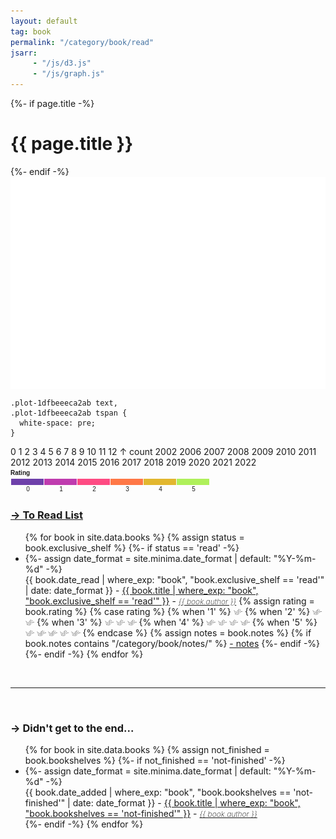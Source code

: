 ```yaml
---
layout: default
tag: book
permalink: "/category/book/read"
jsarr:
     - "/js/d3.js"
     - "/js/graph.js"
---
```


<div>
    {%- if page.title -%}
        <h1>{{ page.title }}</h1>
    {%- endif -%}
</div>

<!-- <div class="d3_graph">
   <svg width="745" height="230"><g class="bars"><rect class="bar" x="82.69230769230768" y="164.5" width="47.69230769230769" height="25.5" style="fill: rgb(255, 150, 90);"></rect><rect class="bar" x="178.07692307692307" y="187.16666666666666" width="47.69230769230769" height="2.833333333333343" style="fill: rgb(255, 150, 90);"></rect><rect class="bar" x="273.46153846153845" y="184.33333333333331" width="47.69230769230769" height="5.666666666666686" style="fill: rgb(255, 150, 90);"></rect><rect class="bar" x="368.84615384615387" y="71" width="47.69230769230769" height="119" style="fill: rgb(255, 150, 90);"></rect><rect class="bar" x="464.2307692307692" y="20" width="47.69230769230769" height="170" style="fill: rgb(255, 150, 90);"></rect><rect class="bar" x="559.6153846153845" y="48.33333333333333" width="47.69230769230769" height="141.66666666666669" style="fill: rgb(255, 150, 90);"></rect></g><g class="x-axis" transform="translate(0,190)" fill="none" font-size="10" font-family="sans-serif" text-anchor="middle" style="font-weight: 400;"><path class="domain" stroke="currentColor" d="M35.5,0.5H655.5"></path><g class="tick" opacity="1" transform="translate(106.53846153846152,0)"><line stroke="currentColor" y2="6"></line><text fill="currentColor" y="9" dy="0.71em">0</text></g><g class="tick" opacity="1" transform="translate(201.9230769230769,0)"><line stroke="currentColor" y2="6"></line><text fill="currentColor" y="9" dy="0.71em">1</text></g><g class="tick" opacity="1" transform="translate(297.3076923076923,0)"><line stroke="currentColor" y2="6"></line><text fill="currentColor" y="9" dy="0.71em">2</text></g><g class="tick" opacity="1" transform="translate(392.69230769230774,0)"><line stroke="currentColor" y2="6"></line><text fill="currentColor" y="9" dy="0.71em">3</text></g><g class="tick" opacity="1" transform="translate(488.0769230769231,0)"><line stroke="currentColor" y2="6"></line><text fill="currentColor" y="9" dy="0.71em">4</text></g><g class="tick" opacity="1" transform="translate(583.4615384615383,0)"><line stroke="currentColor" y2="6"></line><text fill="currentColor" y="9" dy="0.71em">5</text></g></g><g class="text" text-anchor="middle" font-family="sans-serif" font-size="12"><text class="bar" x="102.69230769230768" y="154.5" dy="0.35em" style="font-family: sans-serif; font-weight: 600;">9</text><text class="bar" x="198.07692307692307" y="177.16666666666666" dy="0.35em" style="font-family: sans-serif; font-weight: 600;">1</text><text class="bar" x="293.46153846153845" y="174.33333333333331" dy="0.35em" style="font-family: sans-serif; font-weight: 600;">2</text><text class="bar" x="388.84615384615387" y="61" dy="0.35em" style="font-family: sans-serif; font-weight: 600;">42</text><text class="bar" x="484.2307692307692" y="10" dy="0.35em" style="font-family: sans-serif; font-weight: 600;">60</text><text class="bar" x="579.6153846153845" y="38.33333333333333" dy="0.35em" style="font-family: sans-serif; font-weight: 600;">50</text></g></svg>
</div> -->


<!-- <div>
<picture>
    <source srcset="book_stat.jpg"
            media="(min-width: 800px)">
    <img src="book_stat.jpg"/>
</picture>
</div> -->


<div>
<svg class="plot-1dfbeeeca2ab" fill="currentColor" font-family="system-ui, sans-serif" font-size="10" text-anchor="middle" width="640" height="430" viewBox="0 0 640 430" xmlns="http://www.w3.org/2000/svg" xmlns:xlink="http://www.w3.org/1999/xlink">
  <style>
    .plot-1dfbeeeca2ab {
      display: block;
      background: white;
      height: auto;
      height: intrinsic;
      max-width: 100%;
    }

    .plot-1dfbeeeca2ab text,
    .plot-1dfbeeeca2ab tspan {
      white-space: pre;
    }
  </style>
  <g transform="translate(40,0)" fill="none" text-anchor="end" font-variant="tabular-nums">
    <g class="tick" opacity="1" transform="translate(0,400)">
      <line stroke="currentColor" x2="-6" />
      <text fill="currentColor" x="-9" dy="0.32em">0</text>
    </g>
    <g class="tick" opacity="1" transform="translate(0,368.3333333333333)">
      <line stroke="currentColor" x2="-6" />
      <text fill="currentColor" x="-9" dy="0.32em">1</text>
    </g>
    <g class="tick" opacity="1" transform="translate(0,336.6666666666667)">
      <line stroke="currentColor" x2="-6" />
      <text fill="currentColor" x="-9" dy="0.32em">2</text>
    </g>
    <g class="tick" opacity="1" transform="translate(0,305)">
      <line stroke="currentColor" x2="-6" />
      <text fill="currentColor" x="-9" dy="0.32em">3</text>
    </g>
    <g class="tick" opacity="1" transform="translate(0,273.33333333333337)">
      <line stroke="currentColor" x2="-6" />
      <text fill="currentColor" x="-9" dy="0.32em">4</text>
    </g>
    <g class="tick" opacity="1" transform="translate(0,241.66666666666666)">
      <line stroke="currentColor" x2="-6" />
      <text fill="currentColor" x="-9" dy="0.32em">5</text>
    </g>
    <g class="tick" opacity="1" transform="translate(0,210)">
      <line stroke="currentColor" x2="-6" />
      <text fill="currentColor" x="-9" dy="0.32em">6</text>
    </g>
    <g class="tick" opacity="1" transform="translate(0,178.33333333333331)">
      <line stroke="currentColor" x2="-6" />
      <text fill="currentColor" x="-9" dy="0.32em">7</text>
    </g>
    <g class="tick" opacity="1" transform="translate(0,146.66666666666669)">
      <line stroke="currentColor" x2="-6" />
      <text fill="currentColor" x="-9" dy="0.32em">8</text>
    </g>
    <g class="tick" opacity="1" transform="translate(0,115)">
      <line stroke="currentColor" x2="-6" />
      <text fill="currentColor" x="-9" dy="0.32em">9</text>
    </g>
    <g class="tick" opacity="1" transform="translate(0,83.33333333333333)">
      <line stroke="currentColor" x2="-6" />
      <text fill="currentColor" x="-9" dy="0.32em">10</text>
    </g>
    <g class="tick" opacity="1" transform="translate(0,51.666666666666686)">
      <line stroke="currentColor" x2="-6" />
      <text fill="currentColor" x="-9" dy="0.32em">11</text>
    </g>
    <g class="tick" opacity="1" transform="translate(0,20)">
      <line stroke="currentColor" x2="-6" />
      <text fill="currentColor" x="-9" dy="0.32em">12</text>
    </g>
    <text fill="currentColor" transform="translate(-40,20)" dy="-1em" text-anchor="start">↑ count</text>
  </g>
  <g transform="translate(0,400)" fill="none" text-anchor="middle">
    <g class="tick" opacity="1" transform="translate(59,0)">
      <line stroke="currentColor" y2="6" />
      <text fill="currentColor" y="9" dy="0.71em">2002</text>
    </g>
    <g class="tick" opacity="1" transform="translate(91,0)">
      <line stroke="currentColor" y2="6" />
      <text fill="currentColor" y="9" dy="0.71em">2006</text>
    </g>
    <g class="tick" opacity="1" transform="translate(123,0)">
      <line stroke="currentColor" y2="6" />
      <text fill="currentColor" y="9" dy="0.71em">2007</text>
    </g>
    <g class="tick" opacity="1" transform="translate(155,0)">
      <line stroke="currentColor" y2="6" />
      <text fill="currentColor" y="9" dy="0.71em">2008</text>
    </g>
    <g class="tick" opacity="1" transform="translate(187,0)">
      <line stroke="currentColor" y2="6" />
      <text fill="currentColor" y="9" dy="0.71em">2009</text>
    </g>
    <g class="tick" opacity="1" transform="translate(219,0)">
      <line stroke="currentColor" y2="6" />
      <text fill="currentColor" y="9" dy="0.71em">2010</text>
    </g>
    <g class="tick" opacity="1" transform="translate(251,0)">
      <line stroke="currentColor" y2="6" />
      <text fill="currentColor" y="9" dy="0.71em">2011</text>
    </g>
    <g class="tick" opacity="1" transform="translate(283,0)">
      <line stroke="currentColor" y2="6" />
      <text fill="currentColor" y="9" dy="0.71em">2012</text>
    </g>
    <g class="tick" opacity="1" transform="translate(315,0)">
      <line stroke="currentColor" y2="6" />
      <text fill="currentColor" y="9" dy="0.71em">2013</text>
    </g>
    <g class="tick" opacity="1" transform="translate(347,0)">
      <line stroke="currentColor" y2="6" />
      <text fill="currentColor" y="9" dy="0.71em">2014</text>
    </g>
    <g class="tick" opacity="1" transform="translate(379,0)">
      <line stroke="currentColor" y2="6" />
      <text fill="currentColor" y="9" dy="0.71em">2015</text>
    </g>
    <g class="tick" opacity="1" transform="translate(411,0)">
      <line stroke="currentColor" y2="6" />
      <text fill="currentColor" y="9" dy="0.71em">2016</text>
    </g>
    <g class="tick" opacity="1" transform="translate(443,0)">
      <line stroke="currentColor" y2="6" />
      <text fill="currentColor" y="9" dy="0.71em">2017</text>
    </g>
    <g class="tick" opacity="1" transform="translate(475,0)">
      <line stroke="currentColor" y2="6" />
      <text fill="currentColor" y="9" dy="0.71em">2018</text>
    </g>
    <g class="tick" opacity="1" transform="translate(507,0)">
      <line stroke="currentColor" y2="6" />
      <text fill="currentColor" y="9" dy="0.71em">2019</text>
    </g>
    <g class="tick" opacity="1" transform="translate(539,0)">
      <line stroke="currentColor" y2="6" />
      <text fill="currentColor" y="9" dy="0.71em">2020</text>
    </g>
    <g class="tick" opacity="1" transform="translate(571,0)">
      <line stroke="currentColor" y2="6" />
      <text fill="currentColor" y="9" dy="0.71em">2021</text>
    </g>
    <g class="tick" opacity="1" transform="translate(603,0)">
      <line stroke="currentColor" y2="6" />
      <text fill="currentColor" y="9" dy="0.71em">2022</text>
    </g>
  </g>
  <g>
    <g transform="translate(44,0)">
      <g>
        <rect x="19" width="4" y="368.3333333333333" height="31.666666666666686" fill="rgb(226, 183, 47)" />
      </g>
      <g stroke="currentColor">
        <line x1="0" x2="29" y1="400" y2="400" />
      </g>
    </g>
    <g transform="translate(76,0)">
      <g>
        <rect x="23" width="4" y="368.3333333333333" height="31.666666666666686" fill="rgb(175, 240, 91)" />
        <rect x="19" width="4" y="368.3333333333333" height="31.666666666666686" fill="rgb(226, 183, 47)" />
        <rect x="23" width="4" y="336.6666666666667" height="31.66666666666663" fill="rgb(175, 240, 91)" />
        <rect x="19" width="4" y="336.6666666666667" height="31.66666666666663" fill="rgb(226, 183, 47)" />
      </g>
      <g stroke="currentColor">
        <line x1="0" x2="29" y1="400" y2="400" />
      </g>
    </g>
    <g transform="translate(108,0)">
      <g>
        <rect x="19" width="4" y="368.3333333333333" height="31.666666666666686" fill="rgb(226, 183, 47)" />
        <rect x="3" width="4" y="368.3333333333333" height="31.666666666666686" fill="rgb(110, 64, 170)" />
        <rect x="19" width="4" y="336.6666666666667" height="31.66666666666663" fill="rgb(226, 183, 47)" />
        <rect x="23" width="4" y="368.3333333333333" height="31.666666666666686" fill="rgb(175, 240, 91)" />
      </g>
      <g stroke="currentColor">
        <line x1="0" x2="29" y1="400" y2="400" />
      </g>
    </g>
    <g transform="translate(140,0)">
      <g>
        <rect x="3" width="4" y="368.3333333333333" height="31.666666666666686" fill="rgb(110, 64, 170)" />
        <rect x="19" width="4" y="368.3333333333333" height="31.666666666666686" fill="rgb(226, 183, 47)" />
        <rect x="15" width="4" y="368.3333333333333" height="31.666666666666686" fill="rgb(255, 120, 71)" />
        <rect x="15" width="4" y="336.6666666666667" height="31.66666666666663" fill="rgb(255, 120, 71)" />
        <rect x="19" width="4" y="336.6666666666667" height="31.66666666666663" fill="rgb(226, 183, 47)" />
        <rect x="23" width="4" y="368.3333333333333" height="31.666666666666686" fill="rgb(175, 240, 91)" />
        <rect x="15" width="4" y="305" height="31.666666666666686" fill="rgb(255, 120, 71)" />
        <rect x="15" width="4" y="273.33333333333337" height="31.66666666666663" fill="rgb(255, 120, 71)" />
        <rect x="15" width="4" y="241.66666666666666" height="31.666666666666714" fill="rgb(255, 120, 71)" />
      </g>
      <g stroke="currentColor">
        <line x1="0" x2="29" y1="400" y2="400" />
      </g>
    </g>
    <g transform="translate(172,0)">
      <g>
        <rect x="11" width="4" y="368.3333333333333" height="31.666666666666686" fill="rgb(254, 75, 131)" />
        <rect x="19" width="4" y="368.3333333333333" height="31.666666666666686" fill="rgb(226, 183, 47)" />
        <rect x="15" width="4" y="368.3333333333333" height="31.666666666666686" fill="rgb(255, 120, 71)" />
        <rect x="23" width="4" y="368.3333333333333" height="31.666666666666686" fill="rgb(175, 240, 91)" />
        <rect x="15" width="4" y="336.6666666666667" height="31.66666666666663" fill="rgb(255, 120, 71)" />
        <rect x="19" width="4" y="336.6666666666667" height="31.66666666666663" fill="rgb(226, 183, 47)" />
        <rect x="19" width="4" y="305" height="31.666666666666686" fill="rgb(226, 183, 47)" />
        <rect x="19" width="4" y="273.33333333333337" height="31.66666666666663" fill="rgb(226, 183, 47)" />
        <rect x="15" width="4" y="305" height="31.666666666666686" fill="rgb(255, 120, 71)" />
      </g>
      <g stroke="currentColor">
        <line x1="0" x2="29" y1="400" y2="400" />
      </g>
    </g>
    <g transform="translate(204,0)">
      <g>
        <rect x="15" width="4" y="368.3333333333333" height="31.666666666666686" fill="rgb(255, 120, 71)" />
        <rect x="15" width="4" y="336.6666666666667" height="31.66666666666663" fill="rgb(255, 120, 71)" />
        <rect x="19" width="4" y="368.3333333333333" height="31.666666666666686" fill="rgb(226, 183, 47)" />
        <rect x="19" width="4" y="336.6666666666667" height="31.66666666666663" fill="rgb(226, 183, 47)" />
        <rect x="15" width="4" y="305" height="31.666666666666686" fill="rgb(255, 120, 71)" />
        <rect x="19" width="4" y="305" height="31.666666666666686" fill="rgb(226, 183, 47)" />
      </g>
      <g stroke="currentColor">
        <line x1="0" x2="29" y1="400" y2="400" />
      </g>
    </g>
    <g transform="translate(236,0)">
      <g>
        <rect x="15" width="4" y="368.3333333333333" height="31.666666666666686" fill="rgb(255, 120, 71)" />
        <rect x="19" width="4" y="368.3333333333333" height="31.666666666666686" fill="rgb(226, 183, 47)" />
        <rect x="19" width="4" y="336.6666666666667" height="31.66666666666663" fill="rgb(226, 183, 47)" />
        <rect x="15" width="4" y="336.6666666666667" height="31.66666666666663" fill="rgb(255, 120, 71)" />
        <rect x="15" width="4" y="305" height="31.666666666666686" fill="rgb(255, 120, 71)" />
        <rect x="19" width="4" y="305" height="31.666666666666686" fill="rgb(226, 183, 47)" />
        <rect x="23" width="4" y="368.3333333333333" height="31.666666666666686" fill="rgb(175, 240, 91)" />
        <rect x="19" width="4" y="273.33333333333337" height="31.66666666666663" fill="rgb(226, 183, 47)" />
        <rect x="19" width="4" y="241.66666666666666" height="31.666666666666714" fill="rgb(226, 183, 47)" />
        <rect x="19" width="4" y="210" height="31.666666666666657" fill="rgb(226, 183, 47)" />
        <rect x="15" width="4" y="273.33333333333337" height="31.66666666666663" fill="rgb(255, 120, 71)" />
        <rect x="19" width="4" y="178.33333333333331" height="31.666666666666686" fill="rgb(226, 183, 47)" />
      </g>
      <g stroke="currentColor">
        <line x1="0" x2="29" y1="400" y2="400" />
      </g>
    </g>
    <g transform="translate(268,0)">
      <g>
        <rect x="15" width="4" y="368.3333333333333" height="31.666666666666686" fill="rgb(255, 120, 71)" />
        <rect x="23" width="4" y="368.3333333333333" height="31.666666666666686" fill="rgb(175, 240, 91)" />
        <rect x="19" width="4" y="368.3333333333333" height="31.666666666666686" fill="rgb(226, 183, 47)" />
        <rect x="19" width="4" y="336.6666666666667" height="31.66666666666663" fill="rgb(226, 183, 47)" />
        <rect x="15" width="4" y="336.6666666666667" height="31.66666666666663" fill="rgb(255, 120, 71)" />
        <rect x="19" width="4" y="305" height="31.666666666666686" fill="rgb(226, 183, 47)" />
      </g>
      <g stroke="currentColor">
        <line x1="0" x2="29" y1="400" y2="400" />
      </g>
    </g>
    <g transform="translate(300,0)">
      <g>
        <rect x="3" width="4" y="368.3333333333333" height="31.666666666666686" fill="rgb(110, 64, 170)" />
        <rect x="3" width="4" y="336.6666666666667" height="31.66666666666663" fill="rgb(110, 64, 170)" />
        <rect x="15" width="4" y="368.3333333333333" height="31.666666666666686" fill="rgb(255, 120, 71)" />
        <rect x="15" width="4" y="336.6666666666667" height="31.66666666666663" fill="rgb(255, 120, 71)" />
        <rect x="19" width="4" y="368.3333333333333" height="31.666666666666686" fill="rgb(226, 183, 47)" />
        <rect x="23" width="4" y="368.3333333333333" height="31.666666666666686" fill="rgb(175, 240, 91)" />
        <rect x="23" width="4" y="336.6666666666667" height="31.66666666666663" fill="rgb(175, 240, 91)" />
        <rect x="23" width="4" y="305" height="31.666666666666686" fill="rgb(175, 240, 91)" />
        <rect x="19" width="4" y="336.6666666666667" height="31.66666666666663" fill="rgb(226, 183, 47)" />
        <rect x="19" width="4" y="305" height="31.666666666666686" fill="rgb(226, 183, 47)" />
        <rect x="23" width="4" y="273.33333333333337" height="31.66666666666663" fill="rgb(175, 240, 91)" />
        <rect x="19" width="4" y="273.33333333333337" height="31.66666666666663" fill="rgb(226, 183, 47)" />
      </g>
      <g stroke="currentColor">
        <line x1="0" x2="29" y1="400" y2="400" />
      </g>
    </g>
    <g transform="translate(332,0)">
      <g>
        <rect x="23" width="4" y="368.3333333333333" height="31.666666666666686" fill="rgb(175, 240, 91)" />
        <rect x="23" width="4" y="336.6666666666667" height="31.66666666666663" fill="rgb(175, 240, 91)" />
        <rect x="23" width="4" y="305" height="31.666666666666686" fill="rgb(175, 240, 91)" />
        <rect x="19" width="4" y="368.3333333333333" height="31.666666666666686" fill="rgb(226, 183, 47)" />
        <rect x="3" width="4" y="368.3333333333333" height="31.666666666666686" fill="rgb(110, 64, 170)" />
        <rect x="15" width="4" y="368.3333333333333" height="31.666666666666686" fill="rgb(255, 120, 71)" />
        <rect x="23" width="4" y="273.33333333333337" height="31.66666666666663" fill="rgb(175, 240, 91)" />
        <rect x="7" width="4" y="368.3333333333333" height="31.666666666666686" fill="rgb(191, 60, 175)" />
        <rect x="19" width="4" y="336.6666666666667" height="31.66666666666663" fill="rgb(226, 183, 47)" />
        <rect x="19" width="4" y="305" height="31.666666666666686" fill="rgb(226, 183, 47)" />
        <rect x="23" width="4" y="241.66666666666666" height="31.666666666666714" fill="rgb(175, 240, 91)" />
        <rect x="19" width="4" y="273.33333333333337" height="31.66666666666663" fill="rgb(226, 183, 47)" />
        <rect x="3" width="4" y="336.6666666666667" height="31.66666666666663" fill="rgb(110, 64, 170)" />
        <rect x="3" width="4" y="305" height="31.666666666666686" fill="rgb(110, 64, 170)" />
      </g>
      <g stroke="currentColor">
        <line x1="0" x2="29" y1="400" y2="400" />
      </g>
    </g>
    <g transform="translate(364,0)">
      <g>
        <rect x="23" width="4" y="368.3333333333333" height="31.666666666666686" fill="rgb(175, 240, 91)" />
        <rect x="19" width="4" y="368.3333333333333" height="31.666666666666686" fill="rgb(226, 183, 47)" />
        <rect x="3" width="4" y="368.3333333333333" height="31.666666666666686" fill="rgb(110, 64, 170)" />
        <rect x="15" width="4" y="368.3333333333333" height="31.666666666666686" fill="rgb(255, 120, 71)" />
        <rect x="19" width="4" y="336.6666666666667" height="31.66666666666663" fill="rgb(226, 183, 47)" />
        <rect x="19" width="4" y="305" height="31.666666666666686" fill="rgb(226, 183, 47)" />
        <rect x="19" width="4" y="273.33333333333337" height="31.66666666666663" fill="rgb(226, 183, 47)" />
        <rect x="11" width="4" y="368.3333333333333" height="31.666666666666686" fill="rgb(254, 75, 131)" />
        <rect x="3" width="4" y="336.6666666666667" height="31.66666666666663" fill="rgb(110, 64, 170)" />
        <rect x="11" width="4" y="336.6666666666667" height="31.66666666666663" fill="rgb(254, 75, 131)" />
        <rect x="15" width="4" y="336.6666666666667" height="31.66666666666663" fill="rgb(255, 120, 71)" />
        <rect x="15" width="4" y="305" height="31.666666666666686" fill="rgb(255, 120, 71)" />
        <rect x="19" width="4" y="241.66666666666666" height="31.666666666666714" fill="rgb(226, 183, 47)" />
        <rect x="15" width="4" y="273.33333333333337" height="31.66666666666663" fill="rgb(255, 120, 71)" />
        <rect x="15" width="4" y="241.66666666666666" height="31.666666666666714" fill="rgb(255, 120, 71)" />
        <rect x="3" width="4" y="305" height="31.666666666666686" fill="rgb(110, 64, 170)" />
      </g>
      <g stroke="currentColor">
        <line x1="0" x2="29" y1="400" y2="400" />
      </g>
    </g>
    <g transform="translate(396,0)">
      <g>
        <rect x="23" width="4" y="368.3333333333333" height="31.666666666666686" fill="rgb(175, 240, 91)" />
        <rect x="23" width="4" y="336.6666666666667" height="31.66666666666663" fill="rgb(175, 240, 91)" />
        <rect x="15" width="4" y="368.3333333333333" height="31.666666666666686" fill="rgb(255, 120, 71)" />
        <rect x="19" width="4" y="368.3333333333333" height="31.666666666666686" fill="rgb(226, 183, 47)" />
        <rect x="23" width="4" y="305" height="31.666666666666686" fill="rgb(175, 240, 91)" />
        <rect x="19" width="4" y="336.6666666666667" height="31.66666666666663" fill="rgb(226, 183, 47)" />
        <rect x="23" width="4" y="273.33333333333337" height="31.66666666666663" fill="rgb(175, 240, 91)" />
        <rect x="19" width="4" y="305" height="31.666666666666686" fill="rgb(226, 183, 47)" />
        <rect x="15" width="4" y="336.6666666666667" height="31.66666666666663" fill="rgb(255, 120, 71)" />
        <rect x="19" width="4" y="273.33333333333337" height="31.66666666666663" fill="rgb(226, 183, 47)" />
        <rect x="15" width="4" y="305" height="31.666666666666686" fill="rgb(255, 120, 71)" />
        <rect x="23" width="4" y="241.66666666666666" height="31.666666666666714" fill="rgb(175, 240, 91)" />
        <rect x="23" width="4" y="210" height="31.666666666666657" fill="rgb(175, 240, 91)" />
        <rect x="19" width="4" y="241.66666666666666" height="31.666666666666714" fill="rgb(226, 183, 47)" />
        <rect x="19" width="4" y="210" height="31.666666666666657" fill="rgb(226, 183, 47)" />
        <rect x="19" width="4" y="178.33333333333331" height="31.666666666666686" fill="rgb(226, 183, 47)" />
        <rect x="15" width="4" y="273.33333333333337" height="31.66666666666663" fill="rgb(255, 120, 71)" />
        <rect x="19" width="4" y="146.66666666666669" height="31.66666666666663" fill="rgb(226, 183, 47)" />
        <rect x="23" width="4" y="178.33333333333331" height="31.666666666666686" fill="rgb(175, 240, 91)" />
      </g>
      <g stroke="currentColor">
        <line x1="0" x2="29" y1="400" y2="400" />
      </g>
    </g>
    <g transform="translate(428,0)">
      <g>
        <rect x="19" width="4" y="368.3333333333333" height="31.666666666666686" fill="rgb(226, 183, 47)" />
        <rect x="23" width="4" y="368.3333333333333" height="31.666666666666686" fill="rgb(175, 240, 91)" />
        <rect x="19" width="4" y="336.6666666666667" height="31.66666666666663" fill="rgb(226, 183, 47)" />
        <rect x="15" width="4" y="368.3333333333333" height="31.666666666666686" fill="rgb(255, 120, 71)" />
        <rect x="15" width="4" y="336.6666666666667" height="31.66666666666663" fill="rgb(255, 120, 71)" />
        <rect x="15" width="4" y="305" height="31.666666666666686" fill="rgb(255, 120, 71)" />
        <rect x="23" width="4" y="336.6666666666667" height="31.66666666666663" fill="rgb(175, 240, 91)" />
        <rect x="3" width="4" y="368.3333333333333" height="31.666666666666686" fill="rgb(110, 64, 170)" />
        <rect x="15" width="4" y="273.33333333333337" height="31.66666666666663" fill="rgb(255, 120, 71)" />
        <rect x="11" width="4" y="368.3333333333333" height="31.666666666666686" fill="rgb(254, 75, 131)" />
        <rect x="15" width="4" y="241.66666666666666" height="31.666666666666714" fill="rgb(255, 120, 71)" />
        <rect x="19" width="4" y="305" height="31.666666666666686" fill="rgb(226, 183, 47)" />
        <rect x="23" width="4" y="305" height="31.666666666666686" fill="rgb(175, 240, 91)" />
      </g>
      <g stroke="currentColor">
        <line x1="0" x2="29" y1="400" y2="400" />
      </g>
    </g>
    <g transform="translate(460,0)">
      <g>
        <rect x="23" width="4" y="368.3333333333333" height="31.666666666666686" fill="rgb(175, 240, 91)" />
        <rect x="19" width="4" y="368.3333333333333" height="31.666666666666686" fill="rgb(226, 183, 47)" />
        <rect x="23" width="4" y="336.6666666666667" height="31.66666666666663" fill="rgb(175, 240, 91)" />
        <rect x="19" width="4" y="336.6666666666667" height="31.66666666666663" fill="rgb(226, 183, 47)" />
        <rect x="19" width="4" y="305" height="31.666666666666686" fill="rgb(226, 183, 47)" />
        <rect x="19" width="4" y="273.33333333333337" height="31.66666666666663" fill="rgb(226, 183, 47)" />
        <rect x="23" width="4" y="305" height="31.666666666666686" fill="rgb(175, 240, 91)" />
        <rect x="19" width="4" y="241.66666666666666" height="31.666666666666714" fill="rgb(226, 183, 47)" />
        <rect x="15" width="4" y="368.3333333333333" height="31.666666666666686" fill="rgb(255, 120, 71)" />
        <rect x="15" width="4" y="336.6666666666667" height="31.66666666666663" fill="rgb(255, 120, 71)" />
        <rect x="23" width="4" y="273.33333333333337" height="31.66666666666663" fill="rgb(175, 240, 91)" />
        <rect x="23" width="4" y="241.66666666666666" height="31.666666666666714" fill="rgb(175, 240, 91)" />
        <rect x="15" width="4" y="305" height="31.666666666666686" fill="rgb(255, 120, 71)" />
        <rect x="19" width="4" y="210" height="31.666666666666657" fill="rgb(226, 183, 47)" />
        <rect x="19" width="4" y="178.33333333333331" height="31.666666666666686" fill="rgb(226, 183, 47)" />
        <rect x="23" width="4" y="210" height="31.666666666666657" fill="rgb(175, 240, 91)" />
        <rect x="23" width="4" y="178.33333333333331" height="31.666666666666686" fill="rgb(175, 240, 91)" />
        <rect x="15" width="4" y="273.33333333333337" height="31.66666666666663" fill="rgb(255, 120, 71)" />
        <rect x="19" width="4" y="146.66666666666669" height="31.66666666666663" fill="rgb(226, 183, 47)" />
        <rect x="23" width="4" y="146.66666666666669" height="31.66666666666663" fill="rgb(175, 240, 91)" />
        <rect x="23" width="4" y="115" height="31.666666666666686" fill="rgb(175, 240, 91)" />
        <rect x="23" width="4" y="83.33333333333333" height="31.66666666666667" fill="rgb(175, 240, 91)" />
        <rect x="23" width="4" y="51.666666666666686" height="31.666666666666643" fill="rgb(175, 240, 91)" />
        <rect x="23" width="4" y="20" height="31.666666666666686" fill="rgb(175, 240, 91)" />
        <rect x="19" width="4" y="115" height="31.666666666666686" fill="rgb(226, 183, 47)" />
        <rect x="15" width="4" y="241.66666666666666" height="31.666666666666714" fill="rgb(255, 120, 71)" />
      </g>
      <g stroke="currentColor">
        <line x1="0" x2="29" y1="400" y2="400" />
      </g>
    </g>
    <g transform="translate(492,0)">
      <g>
        <rect x="23" width="4" y="368.3333333333333" height="31.666666666666686" fill="rgb(175, 240, 91)" />
        <rect x="23" width="4" y="336.6666666666667" height="31.66666666666663" fill="rgb(175, 240, 91)" />
        <rect x="23" width="4" y="305" height="31.666666666666686" fill="rgb(175, 240, 91)" />
        <rect x="19" width="4" y="368.3333333333333" height="31.666666666666686" fill="rgb(226, 183, 47)" />
        <rect x="23" width="4" y="273.33333333333337" height="31.66666666666663" fill="rgb(175, 240, 91)" />
        <rect x="15" width="4" y="368.3333333333333" height="31.666666666666686" fill="rgb(255, 120, 71)" />
        <rect x="19" width="4" y="336.6666666666667" height="31.66666666666663" fill="rgb(226, 183, 47)" />
        <rect x="15" width="4" y="336.6666666666667" height="31.66666666666663" fill="rgb(255, 120, 71)" />
        <rect x="15" width="4" y="305" height="31.666666666666686" fill="rgb(255, 120, 71)" />
        <rect x="15" width="4" y="273.33333333333337" height="31.66666666666663" fill="rgb(255, 120, 71)" />
        <rect x="23" width="4" y="241.66666666666666" height="31.666666666666714" fill="rgb(175, 240, 91)" />
        <rect x="23" width="4" y="210" height="31.666666666666657" fill="rgb(175, 240, 91)" />
        <rect x="23" width="4" y="178.33333333333331" height="31.666666666666686" fill="rgb(175, 240, 91)" />
        <rect x="19" width="4" y="305" height="31.666666666666686" fill="rgb(226, 183, 47)" />
      </g>
      <g stroke="currentColor">
        <line x1="0" x2="29" y1="400" y2="400" />
      </g>
    </g>
    <g transform="translate(524,0)">
      <g>
        <rect x="23" width="4" y="368.3333333333333" height="31.666666666666686" fill="rgb(175, 240, 91)" />
        <rect x="15" width="4" y="368.3333333333333" height="31.666666666666686" fill="rgb(255, 120, 71)" />
        <rect x="19" width="4" y="368.3333333333333" height="31.666666666666686" fill="rgb(226, 183, 47)" />
        <rect x="23" width="4" y="336.6666666666667" height="31.66666666666663" fill="rgb(175, 240, 91)" />
        <rect x="19" width="4" y="336.6666666666667" height="31.66666666666663" fill="rgb(226, 183, 47)" />
        <rect x="19" width="4" y="305" height="31.666666666666686" fill="rgb(226, 183, 47)" />
        <rect x="23" width="4" y="305" height="31.666666666666686" fill="rgb(175, 240, 91)" />
        <rect x="23" width="4" y="273.33333333333337" height="31.66666666666663" fill="rgb(175, 240, 91)" />
        <rect x="15" width="4" y="336.6666666666667" height="31.66666666666663" fill="rgb(255, 120, 71)" />
        <rect x="19" width="4" y="273.33333333333337" height="31.66666666666663" fill="rgb(226, 183, 47)" />
        <rect x="23" width="4" y="241.66666666666666" height="31.666666666666714" fill="rgb(175, 240, 91)" />
        <rect x="3" width="4" y="368.3333333333333" height="31.666666666666686" fill="rgb(110, 64, 170)" />
        <rect x="3" width="4" y="336.6666666666667" height="31.66666666666663" fill="rgb(110, 64, 170)" />
        <rect x="15" width="4" y="305" height="31.666666666666686" fill="rgb(255, 120, 71)" />
        <rect x="23" width="4" y="210" height="31.666666666666657" fill="rgb(175, 240, 91)" />
        <rect x="23" width="4" y="178.33333333333331" height="31.666666666666686" fill="rgb(175, 240, 91)" />
        <rect x="23" width="4" y="146.66666666666669" height="31.66666666666663" fill="rgb(175, 240, 91)" />
        <rect x="15" width="4" y="273.33333333333337" height="31.66666666666663" fill="rgb(255, 120, 71)" />
      </g>
      <g stroke="currentColor">
        <line x1="0" x2="29" y1="400" y2="400" />
      </g>
    </g>
    <g transform="translate(556,0)">
      <g>
        <rect x="15" width="4" y="368.3333333333333" height="31.666666666666686" fill="rgb(255, 120, 71)" />
        <rect x="19" width="4" y="368.3333333333333" height="31.666666666666686" fill="rgb(226, 183, 47)" />
        <rect x="19" width="4" y="336.6666666666667" height="31.66666666666663" fill="rgb(226, 183, 47)" />
        <rect x="15" width="4" y="336.6666666666667" height="31.66666666666663" fill="rgb(255, 120, 71)" />
        <rect x="23" width="4" y="368.3333333333333" height="31.666666666666686" fill="rgb(175, 240, 91)" />
        <rect x="19" width="4" y="305" height="31.666666666666686" fill="rgb(226, 183, 47)" />
        <rect x="15" width="4" y="305" height="31.666666666666686" fill="rgb(255, 120, 71)" />
        <rect x="23" width="4" y="336.6666666666667" height="31.66666666666663" fill="rgb(175, 240, 91)" />
        <rect x="23" width="4" y="305" height="31.666666666666686" fill="rgb(175, 240, 91)" />
        <rect x="15" width="4" y="273.33333333333337" height="31.66666666666663" fill="rgb(255, 120, 71)" />
        <rect x="19" width="4" y="273.33333333333337" height="31.66666666666663" fill="rgb(226, 183, 47)" />
        <rect x="19" width="4" y="241.66666666666666" height="31.666666666666714" fill="rgb(226, 183, 47)" />
        <rect x="3" width="4" y="368.3333333333333" height="31.666666666666686" fill="rgb(110, 64, 170)" />
        <rect x="23" width="4" y="273.33333333333337" height="31.66666666666663" fill="rgb(175, 240, 91)" />
        <rect x="23" width="4" y="241.66666666666666" height="31.666666666666714" fill="rgb(175, 240, 91)" />
      </g>
      <g stroke="currentColor">
        <line x1="0" x2="29" y1="400" y2="400" />
      </g>
    </g>
    <g transform="translate(588,0)">
      <g>
        <rect x="19" width="4" y="368.3333333333333" height="31.666666666666686" fill="rgb(226, 183, 47)" />
        <rect x="15" width="4" y="368.3333333333333" height="31.666666666666686" fill="rgb(255, 120, 71)" />
        <rect x="19" width="4" y="336.6666666666667" height="31.66666666666663" fill="rgb(226, 183, 47)" />
        <rect x="19" width="4" y="305" height="31.666666666666686" fill="rgb(226, 183, 47)" />
      </g>
      <g stroke="currentColor">
        <line x1="0" x2="29" y1="400" y2="400" />
      </g>
    </g>
  </g>
</svg>

<svg width="320" height="44" viewBox="0,0,320,44" style="overflow: visible; display: block;" xmlns="http://www.w3.org/2000/svg" xmlns:xlink="http://www.w3.org/1999/xlink">
  <g>
    <rect x="1" y="18" width="52" height="10" fill="#6e40aa" />
    <rect x="54" y="18" width="52" height="10" fill="#bf3caf" />
    <rect x="107" y="18" width="52" height="10" fill="#fe4b83" />
    <rect x="160" y="18" width="52" height="10" fill="#ff7847" />
    <rect x="213" y="18" width="52" height="10" fill="#e2b72f" />
    <rect x="266" y="18" width="52" height="10" fill="#aff05b" />
  </g>
  <g transform="translate(0,28)" fill="none" font-size="10" font-family="sans-serif" text-anchor="middle">
    <g class="tick" opacity="1" transform="translate(28,0)">
      <line stroke="currentColor" y2="0" />
      <text fill="currentColor" y="3" dy="0.71em">0</text>
    </g>
    <g class="tick" opacity="1" transform="translate(81,0)">
      <line stroke="currentColor" y2="0" />
      <text fill="currentColor" y="3" dy="0.71em">1</text>
    </g>
    <g class="tick" opacity="1" transform="translate(134,0)">
      <line stroke="currentColor" y2="0" />
      <text fill="currentColor" y="3" dy="0.71em">2</text>
    </g>
    <g class="tick" opacity="1" transform="translate(187,0)">
      <line stroke="currentColor" y2="0" />
      <text fill="currentColor" y="3" dy="0.71em">3</text>
    </g>
    <g class="tick" opacity="1" transform="translate(240,0)">
      <line stroke="currentColor" y2="0" />
      <text fill="currentColor" y="3" dy="0.71em">4</text>
    </g>
    <g class="tick" opacity="1" transform="translate(293,0)">
      <line stroke="currentColor" y2="0" />
      <text fill="currentColor" y="3" dy="0.71em">5</text>
    </g>
    <text x="0" y="-16" fill="currentColor" text-anchor="start" font-weight="bold" class="title">Rating</text>
  </g>
</svg>
</div>




<h3><a href="/category/book/to-read">→ To Read List</a></h3>

<ul>
{% for book in site.data.books %}
    {% assign status = book.exclusive_shelf %}
    {%- if status == 'read' -%}
    <li>
        {%- assign date_format = site.minima.date_format | default: "%Y-%m-%d" -%}
        <div class="{{book.rating}}">
            <span class="post-meta">{{ book.date_read | where_exp: "book",  "book.exclusive_shelf == 'read'" | date: date_format }} - </span>    
            <a href="{{book.open_library_url_info_ISBN13}}">{{ book.title | where_exp: "book",  "book.exclusive_shelf == 'read'" }}</a> 
            <a class="post-meta">-</a> 
            <a style='font-style: italic; font-weight: 200; font-size: 12px;' href="{{book.open_library_url_info_ISBN13}}">{{ book.author }}</a> 
            {% assign rating = book.rating %} 
            {% case rating %} 
                {% when '1' %} 
                    <picture>
                        <source style='height: 3%; width: 3%; object-fit: contain' srcset="/assets/swallow.png" media="(max-width: 20px)">
                        <img style='height: 3%; width: 3%; object-fit: contain' src="/assets/swallow.png" />
                    </picture> 
                {% when '2' %} 
                    <picture>
                        <source style='height: 3%; width: 3%; object-fit: contain' srcset="/assets/swallow.png" media="(max-width: 20px)">
                        <source style='height: 3%; width: 3%; object-fit: contain' srcset="/assets/swallow.png" media="(max-width: 20px)">
                        <img style='height: 3%; width: 3%; object-fit: contain' src="/assets/swallow.png" />
                        <img style='height: 3%; width: 3%; object-fit: contain' src="/assets/swallow.png" />
                    </picture>
                {% when '3' %}
                    <picture>
                        <source style='height: 3%; width: 3%; object-fit: contain' srcset="/assets/swallow.png" media="(max-width: 20px)">
                        <source style='height: 3%; width: 3%; object-fit: contain' srcset="/assets/swallow.png" media="(max-width: 20px)">
                        <source style='height: 3%; width: 3%; object-fit: contain' srcset="/assets/swallow.png" media="(max-width: 20px)">
                        <img style='height: 3%; width: 3%; object-fit: contain' src="/assets/swallow.png" />
                        <img style='height: 3%; width: 3%; object-fit: contain' src="/assets/swallow.png" />
                        <img style='height: 3%; width: 3%; object-fit: contain' src="/assets/swallow.png" />
                    </picture>
                {% when '4' %}
                    <picture>
                        <source style='height: 3%; width: 3%; object-fit: contain' srcset="/assets/swallow.png" media="(max-width: 20px)">
                        <img style='height: 3%; width: 3%; object-fit: contain' src="/assets/swallow.png" />
                    </picture>
                    <picture>
                        <source style='height: 3%; width: 3%; object-fit: contain' srcset="/assets/swallow.png" media="(max-width: 20px)">
                        <img style='height: 3%; width: 3%; object-fit: contain' src="/assets/swallow.png" />
                    </picture>
                    <picture>
                        <source style='height: 3%; width: 3%; object-fit: contain' srcset="/assets/swallow.png" media="(max-width: 20px)">
                        <img style='height: 3%; width: 3%; object-fit: contain' src="/assets/swallow.png" />
                    </picture>
                    <picture>
                        <source style='height: 3%; width: 3%; object-fit: contain' srcset="/assets/swallow.png" media="(max-width: 20px)">
                        <img style='height: 3%; width: 3%; object-fit: contain' src="/assets/swallow.png" />
                    </picture>
                {% when '5' %}
                    <picture>
                        <source style='height: 3%; width: 3%; object-fit: contain' srcset="/assets/swallow.png" media="(max-width: 20px)">
                        <img style='height: 3%; width: 3%; object-fit: contain' src="/assets/swallow.png" />
                    </picture>
                    <picture>
                        <source style='height: 3%; width: 3%; object-fit: contain' srcset="/assets/swallow.png" media="(max-width: 20px)">
                        <img style='height: 3%; width: 3%; object-fit: contain' src="/assets/swallow.png" />
                    </picture>
                    <picture>
                        <source style='height: 3%; width: 3%; object-fit: contain' srcset="/assets/swallow.png" media="(max-width: 20px)">
                        <img style='height: 3%; width: 3%; object-fit: contain' src="/assets/swallow.png" />
                    </picture>
                    <picture>
                        <source style='height: 3%; width: 3%; object-fit: contain' srcset="/assets/swallow.png" media="(max-width: 20px)">
                        <img style='height: 3%; width: 3%; object-fit: contain' src="/assets/swallow.png" />
                    </picture>
                    <picture>
                        <source style='height: 3%; width: 3%; object-fit: contain' srcset="/assets/swallow.png" media="(max-width: 20px)">
                        <img style='height: 3%; width: 3%; object-fit: contain' src="/assets/swallow.png" />
                    </picture>
            {% endcase %} 
            {% assign notes = book.notes %} 
            {% if book.notes contains "/category/book/notes/" %}
                <a class="post-meta" href="{{notes}}"> - notes</a> 
            {%- endif -%}
        </div>
    </li>
    {%- endif -%}
{% endfor %}
</ul>

<br>

---

<br>

<h3>→ Didn't get to the end...</h3>

<ul>
{% for book in site.data.books %}
    {% assign not_finished = book.bookshelves %}
    {%- if not_finished == 'not-finished' -%}
    <li>
        {%- assign date_format = site.minima.date_format | default: "%Y-%m-%d" -%}
        <div>
            <span class="post-meta">{{ book.date_added | where_exp: "book",  "book.bookshelves == 'not-finished'" | date: date_format }} - </span>    
            <a href="{{book.open_library_url_info_ISBN13}}">{{ book.title | where_exp: "book",  "book.bookshelves == 'not-finished'" }}</a> - <a style='font-style: italic; font-weight: 200; font-size: 12px;' href="{{book.open_library_url_info_ISBN13}}">{{ book.author }}</a> 
        </div>
    </li>
    {%- endif -%}
{% endfor %}
</ul>